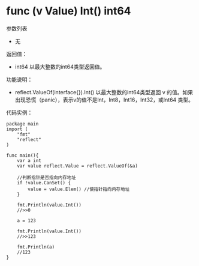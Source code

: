 # func (v Value) Int() int64

参数列表

- 无

返回值：

- int64 以最大整数的int64类型返回值。

功能说明：

- reflect.ValueOf(interface{}).Int() 以最大整数的int64类型返回 v 的值。如果出现恐慌（panic），表示v的值不是Int，Int8，Int16，Int32，或Int64 类型。

代码实例：
	
	package main
	import (
	    "fmt"
	    "reflect"
	)
	
	func main(){
		var a int
		var value reflect.Value = reflect.ValueOf(&a)
		
		//判断指针是否指向内存地址
		if !value.CanSet() {
			value = value.Elem() //使指针指向内存地址
		}
		
		fmt.Println(value.Int())
		//>>0
		
		a = 123
		
		fmt.Println(value.Int())
		//>>123
		
		fmt.Println(a)
		//123
	}
